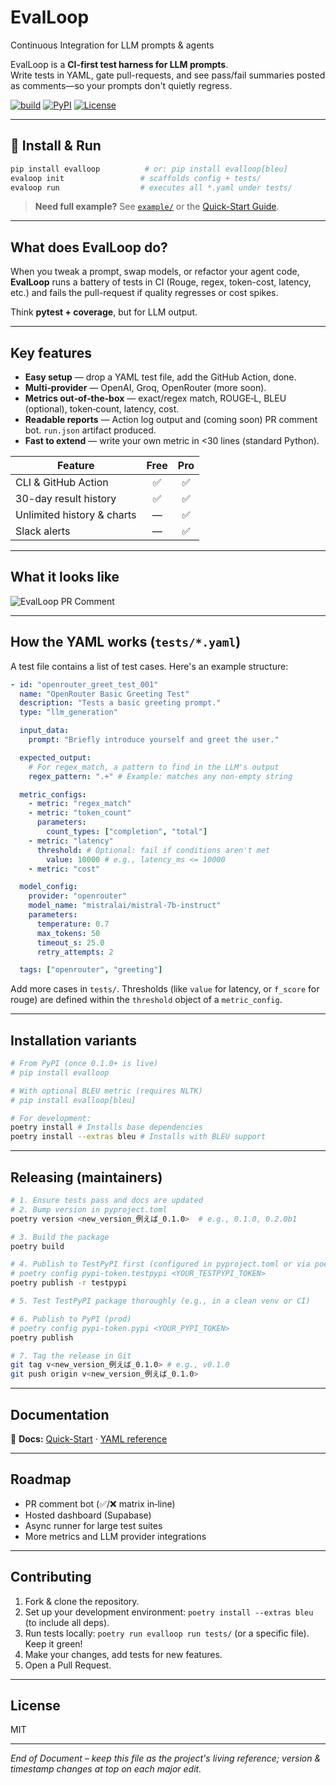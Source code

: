# EvalLoop

Continuous Integration for LLM prompts & agents

EvalLoop is a **CI-first test harness for LLM prompts**.  
Write tests in YAML, gate pull-requests, and see pass/fail summaries posted as
comments—so your prompts don't quietly regress.

[![build](https://github.com/b00gn1sh/evalloop/actions/workflows/eval.yml/badge.svg)](https://github.com/b00gn1sh/evalloop/actions)
[![PyPI](https://img.shields.io/pypi/v/evalloop.svg)](https://pypi.org/project/evalloop/)
[![License](https://img.shields.io/github/license/b00gn1sh/evalloop.svg)](LICENSE)

---

## 🚀 Install & Run

```bash
pip install evalloop          # or: pip install evalloop[bleu]
evaloop init                 # scaffolds config + tests/
evaloop run                  # executes all *.yaml under tests/
```

> **Need full example?** See [`example/`](example/) or the [Quick-Start Guide](docs/quickstart.md).

---

## What does EvalLoop do?

When you tweak a prompt, swap models, or refactor your agent code, **EvalLoop** runs a battery of tests in CI (Rouge, regex, token-cost, latency, etc.) and fails the pull-request if quality regresses or cost spikes.

Think **pytest + coverage**, but for LLM output.

---

## Key features

*   **Easy setup** — drop a YAML test file, add the GitHub Action, done.
*   **Multi‑provider** — OpenAI, Groq, OpenRouter (more soon).
*   **Metrics out‑of‑the‑box** — exact/regex match, ROUGE‑L, BLEU (optional), token‑count, latency, cost.
*   **Readable reports** — Action log output and (coming soon) PR comment bot. `run.json` artifact produced.
*   **Fast to extend** — write your own metric in <30 lines (standard Python).

| Feature | Free | Pro |
|---------|:----:|:---:|
| CLI & GitHub Action | ✅ | ✅ |
| 30-day result history | ✅ | ✅ |
| Unlimited history & charts | — | ✅ |
| Slack alerts | — | ✅ |

---

## What it looks like

![EvalLoop PR Comment](docs/img/pr_comment.gif)

---

## How the YAML works (`tests/*.yaml`)

A test file contains a list of test cases. Here's an example structure:

```yaml
- id: "openrouter_greet_test_001"
  name: "OpenRouter Basic Greeting Test"
  description: "Tests a basic greeting prompt."
  type: "llm_generation"

  input_data:
    prompt: "Briefly introduce yourself and greet the user."

  expected_output:
    # For regex_match, a pattern to find in the LLM's output
    regex_pattern: ".+" # Example: matches any non-empty string

  metric_configs:
    - metric: "regex_match" 
    - metric: "token_count"
      parameters:
        count_types: ["completion", "total"]
    - metric: "latency"
      threshold: # Optional: fail if conditions aren't met
        value: 10000 # e.g., latency_ms <= 10000
    - metric: "cost" 

  model_config:
    provider: "openrouter"
    model_name: "mistralai/mistral-7b-instruct"
    parameters:
      temperature: 0.7
      max_tokens: 50
      timeout_s: 25.0 
      retry_attempts: 2

  tags: ["openrouter", "greeting"] 
```
Add more cases in `tests/`. Thresholds (like `value` for latency, or `f_score` for rouge) are defined within the `threshold` object of a `metric_config`.

---

## Installation variants

```bash
# From PyPI (once 0.1.0+ is live)
# pip install evalloop

# With optional BLEU metric (requires NLTK)
# pip install evalloop[bleu]

# For development:
poetry install # Installs base dependencies
poetry install --extras bleu # Installs with BLEU support
```

---

## Releasing (maintainers)

```bash
# 1. Ensure tests pass and docs are updated
# 2. Bump version in pyproject.toml
poetry version <new_version_例えば_0.1.0>  # e.g., 0.1.0, 0.2.0b1

# 3. Build the package
poetry build

# 4. Publish to TestPyPI first (configured in pyproject.toml or via poetry config)
# poetry config pypi-token.testpypi <YOUR_TESTPYPI_TOKEN>
poetry publish -r testpypi

# 5. Test TestPyPI package thoroughly (e.g., in a clean venv or CI)

# 6. Publish to PyPI (prod)
# poetry config pypi-token.pypi <YOUR_PYPI_TOKEN>
poetry publish

# 7. Tag the release in Git
git tag v<new_version_例えば_0.1.0> # e.g., v0.1.0
git push origin v<new_version_例えば_0.1.0>
```

---

## Documentation

📖 **Docs:** [Quick-Start](docs/quickstart.md) · [YAML reference](docs/yaml_reference.md)

---

## Roadmap

*   PR comment bot (✅/❌ matrix in‑line)
*   Hosted dashboard (Supabase)
*   Async runner for large test suites
*   More metrics and LLM provider integrations

---

## Contributing

1.  Fork & clone the repository.
2.  Set up your development environment: `poetry install --extras bleu` (to include all deps).
3.  Run tests locally: `poetry run evalloop run tests/` (or a specific file). Keep it green!
4.  Make your changes, add tests for new features.
5.  Open a Pull Request.

---

## License

MIT

--- 

*End of Document – keep this file as the project's living reference; version & timestamp changes at top on each major edit.*

<!-- Workflow debug trigger --> 